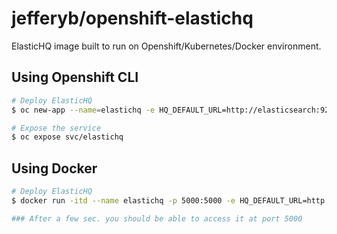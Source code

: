 # jefferyb/openshift-elastichq

ElasticHQ image built to run on Openshift/Kubernetes/Docker environment.

## Using Openshift CLI

```bash
# Deploy ElasticHQ
$ oc new-app --name=elastichq -e HQ_DEFAULT_URL=http://elasticsearch:9200 jefferyb/openshift-elastichq

# Expose the service
$ oc expose svc/elastichq
```

## Using Docker

```bash
# Deploy ElasticHQ
$ docker run -itd --name elastichq -p 5000:5000 -e HQ_DEFAULT_URL=http://elasticsearch:9200 jefferyb/openshift-elastichq

### After a few sec. you should be able to access it at port 5000
```
